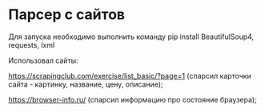 # Парсер с сайтов 
Для запуска необходимо выполнить команду pip install BeautifulSoup4, requests, lxml

Использовал сайты:

https://scrapingclub.com/exercise/list_basic/?page=1 (спарсил карточки сайта - картинку, название, цену, описание);

https://browser-info.ru/ (спарсил информацию про состояние браузера);

